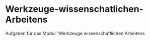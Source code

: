 # Werkzeuge-wissenschatlichen-Arbeitens
Aufgaben für das Modul "Werkzeuge wissenschaftlichen Arbeitens
